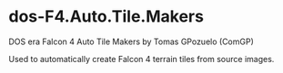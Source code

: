 # dos-F4.Auto.Tile.Makers

DOS era Falcon 4 Auto Tile Makers by Tomas GPozuelo (ComGP)

Used to automatically create Falcon 4 terrain tiles from source images.
